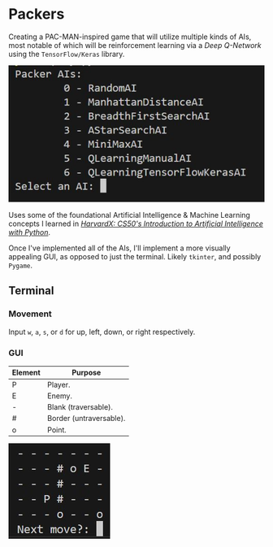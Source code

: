 # Packers

Creating a PAC-MAN-inspired game that will utilize multiple kinds of AIs, most notable of which will be reinforcement learning via a *Deep Q-Network* using the ```TensorFlow/Keras``` library.

![Screenshot of terminal's AI selection menu.](assets/terminalSelectAI.JPG)

Uses some of the foundational Artificial Intelligence & Machine Learning concepts I learned in [*HarvardX: CS50's Introduction to Artificial Intelligence with Python*](https://www.edx.org/learn/artificial-intelligence/harvard-university-cs50-s-introduction-to-artificial-intelligence-with-python).

Once I've implemented all of the AIs, I'll implement a more visually appealing GUI, as opposed to just the terminal. Likely  ```tkinter```, and possibly ```Pygame```.

## Terminal
### Movement
Input `w`, `a`, `s`, or `d` for up, left, down, or right respectively. 

### GUI
| Element | Purpose |
| --- | --- |
| P | Player. |
| E | Enemy. |
| - | Blank (traversable). |
| # | Border (untraversable). |
| o | Point. |

![Screenshot of terminal's AI board.](assets/terminalBoard.JPG)
